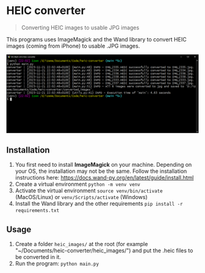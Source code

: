 # HEIC converter
> Converting HEIC images to usable JPG images

This programs uses ImageMagick and the Wand library to convert HEIC images (coming from iPhone) to usable .JPG images.

![example-image](example.png)

## Installation
1. You first need to install **ImageMagick** on your machine. Depending on your OS, the installation may not be the same.
Follow the installation instructions here: https://docs.wand-py.org/en/latest/guide/install.html
2. Create a virtual environment `python -m venv venv`
3. Activate the virtual environment `source venv/bin/activate` (MacOS/Linux) or `venv/Scripts/activate` (Windows)
4. Install the Wand library and the other requirements `pip install -r requirements.txt`

## Usage
1. Create a folder `heic_images/` at the root (for example "~/Documents/heic-converter/heic_images/") and put the .heic files to be converted in it.
2. Run the program: `python main.py`
